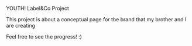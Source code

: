 YOUTH! Label&Co Project

This project is about a conceptual page for the brand that my brother and I are creating

Feel free to see the progress! :)
